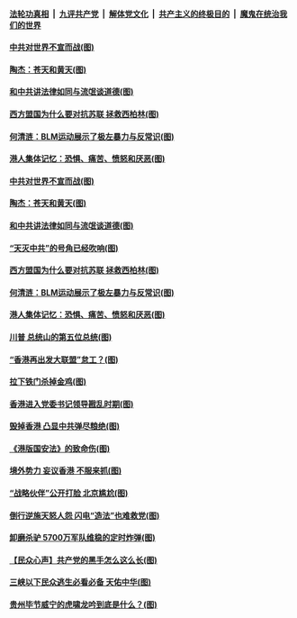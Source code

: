 ####  [法轮功真相](../../../../basic/blob/master/README.md?t=07062231) &nbsp;|&nbsp; [九评共产党](../../../../9ping.md/blob/master/README.md?t=07062231) &nbsp;|&nbsp; [解体党文化](../../../../jtdwh.md/blob/master/README.md?t=07062231)  &nbsp;|&nbsp; [共产主义的终极目的](../../../../gczydzjmd.md/blob/master/README.md?t=07062231) &nbsp;|&nbsp; [魔鬼在统治我们的世界](../../../../mgztzwmdsj.md/blob/master/README.md?t=07062231) 

#### [中共对世界不宣而战(图)](../pages/p4/938776.md?t=07062231) 

#### [陶杰：苍天和黄天(图)](../pages/p4/938772.md?t=07062231) 

#### [和中共讲法律如同与流氓谈道德(图)](../pages/p4/938769.md?t=07062231) 

#### [西方盟国为什么要对抗苏联 拯救西柏林(图)](../pages/p4/938774.md?t=07062231) 

#### [何清涟：BLM运动展示了极左暴力与反常识(图)](../pages/p4/938770.md?t=07062231) 

#### [港人集体记忆：恐惧、痛苦、愤怒和厌恶(图)](../pages/p4/938710.md?t=07062231) 

#### [中共对世界不宣而战(图)](../pages/p4/938776.md?t=07062231) 

#### [陶杰：苍天和黄天(图)](../pages/p4/938772.md?t=07062231) 

#### [和中共讲法律如同与流氓谈道德(图)](../pages/p4/938769.md?t=07062231) 

#### [“天灭中共”的号角已经吹响(图)](../pages/p4/938768.md?t=07062231) 

#### [西方盟国为什么要对抗苏联 拯救西柏林(图)](../pages/p4/938774.md?t=07062231) 

#### [何清涟：BLM运动展示了极左暴力与反常识(图)](../pages/p4/938770.md?t=07062231) 

#### [港人集体记忆：恐惧、痛苦、愤怒和厌恶(图)](../pages/p4/938710.md?t=07062231) 

#### [川普 总统山的第五位总统(图)](../pages/p4/938647.md?t=07062231) 

#### [“香港再出发大联盟”怠工？(图)](../pages/p4/938701.md?t=07062231) 

#### [拉下铁门杀掉金鸡(图)](../pages/p4/938671.md?t=07062231) 

#### [香港进入党委书记领导戡乱时期(图)](../pages/p4/938667.md?t=07062231) 

#### [毁掉香港 凸显中共弹尽粮绝(图)](../pages/p4/938674.md?t=07062231) 

#### [《港版国安法》的致命伤(图)](../pages/p4/938700.md?t=07062231) 

#### [境外势力 妄议香港 不服来抓(图)](../pages/p4/938616.md?t=07062231) 

#### [“战略伙伴”公开打脸 北京尴尬(图)](../pages/p4/938610.md?t=07062231) 

#### [倒行逆施天怒人怨 闪电“造法”也难救党(图)](../pages/p4/938609.md?t=07062231) 

#### [卸磨杀驴 5700万军队维稳的定时炸弹(图)](../pages/p4/938607.md?t=07062231) 

#### [【民众心声】共产党的黑手怎么这么长(图)](../pages/p4/938456.md?t=07062231) 

#### [三峡以下民众逃生必看必备 天佑中华(图)](../pages/p4/938593.md?t=07062231) 

#### [贵州毕节威宁的虎啸龙吟到底是什么？(图)](../pages/p4/938596.md?t=07062231) 

